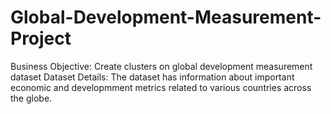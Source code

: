 # Global-Development-Measurement-Project
Business Objective: Create clusters on global development measurement dataset 
Dataset Details: The dataset has information about important economic and developmment metrics related to various countries across the globe.
